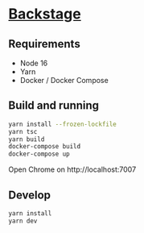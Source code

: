 # [Backstage](https://backstage.io)

## Requirements

* Node 16
* Yarn
* Docker / Docker Compose

## Build and running

```sh
yarn install --frozen-lockfile
yarn tsc
yarn build
docker-compose build
docker-compose up
```

Open Chrome on http://localhost:7007

## Develop

```sh
yarn install
yarn dev
```
